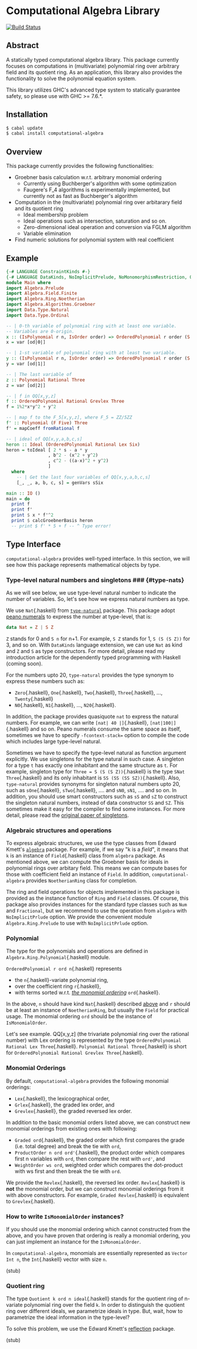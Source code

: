 Computational Algebra Library
==============================
[![Build Status](https://travis-ci.org/konn/computational-algebra.png?branch=master)](https://travis-ci.org/konn/computational-algebra)

Abstract
--------
A statically typed computational algebra library. This package currently focuses on computations in (multivariate) polynomial ring over arbitrary field and its quotient ring. As an application, this library also provides the functionality to solve the polynomial equation system.

This library utilizes GHC's advanced type system to statically guarantee safety, so please use with GHC >= 7.6.*.

Installation
-------------
```sh
$ cabal update
$ cabal install computational-algebra
```

Overview
--------
This package currently provides the following functionalities:

* Groebner basis calculation w.r.t. arbitrary monomial ordering
    * Currently using Buchberger's algorithm with some optimization
    * Faugere's F_4 algorithms is experimentally implemented,
	  but currently not as fast as Buchberger's algorithm 
* Computation in the (multivariate) polynomial ring over arbitarary field and its quotient ring
    * Ideal membership problem
    * Ideal operations such as intersection, saturation and so on.
    * Zero-dimensional ideal operation and conversion via FGLM algorithm
    * Variable elimination
* Find numeric solutions for polynomial system with real coefficient

Example
-------

```haskell
{-# LANGUAGE ConstraintKinds #-}
{-# LANGUAGE DataKinds, NoImplicitPrelude, NoMonomorphismRestriction, QuasiQuotes #-}
module Main where
import Algebra.Prelude
import Algebra.Field.Finite
import Algebra.Ring.Noetherian
import Algebra.Algorithms.Groebner
import Data.Type.Natural
import Data.Type.Ordinal

-- | 0-th variable of polynomial ring with at least one variable.
-- Variables are 0-origin.
x :: (IsPolynomial r n, IsOrder order) => OrderedPolynomial r order (S n)
x = var [od|0|]

-- | 1-st variable of polynomial ring with at least two variable.
y :: (IsPolynomial r n, IsOrder order) => OrderedPolynomial r order (S (S n))
y = var [od|1|]

-- | The last variable of 
z :: Polynomial Rational Three
z = var [od|2|]

-- | f in QQ[x,y,z] 
f :: OrderedPolynomial Rational Grevlex Three
f = 1%2*x*y^2 + y^2

-- | map f to the F_5[x,y,z], where F_5 = ZZ/5ZZ
f' :: Polynomial (F Five) Three
f' = mapCoeff fromRational f

-- | ideal of QQ[x,y,a,b,c,s]
heron :: Ideal (OrderedPolynomial Rational Lex Six)
heron = toIdeal [ 2 * s - a * y
                , b^2 - (x^2 + y^2)
                , c^2 - ((a-x)^2 + y^2)
                ]
  where
    -- | Get the last four variables of QQ[x,y,a,b,c,s]
    [_, _, a, b, c, s] = genVars sSix

main :: IO ()
main = do
  print f
  print f'
  print $ x * f'^2
  print $ calcGroebnerBasis heron
  -- print $ f' * 5 + f -- ^ Type error!
```

Type Interface
--------------
`computational-algebra` provides well-typed interface. In this section, we will see how this package represents mathematical objects by type.

### Type-level natural numbers and singletons ### {#type-nats}
As we will see below, we use type-level natural number to indicate the number of variables. So, let's see how we express natural numbers as type.

We use `Nat`{.haskell} from [`type-natural`](http://hackage.haskell.org/package/type-natural ) package. This package adopt [peano numerals](http://www.haskell.org/haskellwiki/Peano_numbers) to express the number at type-level, that is:

```haskell
data Nat = Z | S Z
```

`Z` stands for 0 and `S n` for n+1. For example, `S Z` stands for 1, `S (S (S Z))` for 3, and so on. With `DataKinds` language extension, we can use `Nat` as kind and `Z` and `S` as type constructors. For more detail, please read my introduction article for the dependently typed programming with Haskell (coming soon).

For the numbers upto 20, `type-natural` provides the type synonym to express these numbers such as:

* `Zero`{.haskell}, `One`{.haskell}, `Two`{.haskell}, `Three`{.haskell}, ..., `Twenty`{.haskell}
* `N0`{.haskell}, `N1`{.haskell}, ..., `N20`{.haskell}.

In addition, the package provides quasiquote `nat` to express the natural numbers. For example, we can write `[nat| 40 |]`{.haskell}, `[nat|100|]`{.haskell} and so on.
Peano numerals consume the same space as itself, sometimes we have to specify `-fcontext-stack=` option to compile the code which includes large type-level natural.

Sometimes we have to specify the type-level natural as function argument explicitly. We use singletons for the type natural in such case. A singleton for a type `t` has exactly one inhabitant and the same structure as `t`. For example, singleton type for `Three = S (S (S Z))`{.haskell} is the type `SNat Three`{.haskell} and its only inhabitant is `SS (SS (SS SZ))`{.haskell}. Also, `type-natural` provides synonyms for singleton natural numbers upto 20, such as `sOne`{.haskell}, `sTwo`{.haskell}, .... and `sN0`, `sN1`, .... and so on. In addition, you should use smart constructors such as `sS` and `sZ` to construct the singleton natural numbers, instead of data constructor `SS` and `SZ`. This sometimes make it easy for the compiler to find some instances.
For more detail, please read the [original paper of singletons](http://www.cis.upenn.edu/~eir/papers/2012/singletons/paper.pdf).

### Algebraic structures and operations ###
To express algebraic structures, we use the type classes from Edward Kmett's [`algebra`](http://hackage.haskell.org/package/algebra ) package.
For example, if we say "k is a *field*", it means that `k` is an instance of `Field`{.haskell} class from `algebra` package.
As mentioned above, we can compute the Groebner basis for ideals in polynomial rings over arbitary field. This means we can compute bases for those with coefficient field an instance of `Field`. In addition, `computational-algebra` provides `NoetherianRing` class for completion.

The ring and field operations for objects implemented in this package is provided as the instance function of `Ring` and `Field` classes. Of course, this package also provides instances for the standard type classes such as `Num` and `Fractional`, but we recommend to use the operation from `algebra` with `NoImplicitPrlude` option. We provide the convenient module `Algebra.Ring.Prelude` to use with `NoImplicitPrlude` option.

### Polynomial ###
The type for the polynomials and operations are defined in `Algebra.Ring.Polynomial`{.haskell} module.

`OrderedPolynomial r ord n`{.haskell} represents

* the `n`{.haskell}-variate polynomial ring, 
* over the coefficient ring `r`{.haskell},
* with terms sorted w.r.t. [*the monomial ordering*](http://en.wikipedia.org/wiki/Monomial_order) `ord`{.haskell}.

In the above, `n` should have kind `Nat`{.haskell} described [above](#type-nats) and `r` should be at least an instance of `NoetherianRing`, but usually the `Field` for practical usage. The monomial ordering `ord` should be the instance of `IsMonomialOrder`.

Let's see example. QQ[x,y,z] (the trivariate polynomial ring over the rational number) with Lex ordering is represented by the type `OrderedPolynomial Rational Lex Three`{.haskell}. `Polynomial Rational Three`{.haskell} is short for `OrderedPolynomial Rational Grevlex Three`{.haskell}.

### Monomial Orderings ###
By default, `computational-algebra` provides the following monomial orderings:

* `Lex`{.haskell}, the lexicographical order, 
* `Grlex`{.haskell}, the graded lex order, and
* `Grevlex`{.haskell}, the graded reversed lex order.

In addition to the basic monomial orders listed above, we can construct new monomial orderings from existing ones with following: 

* `Graded ord`{.haskell}, the graded order which first compares the grade (i.e. total degree)
  and break the tie with `ord`,
* `ProductOrder n ord ord'`{.haskell}, the product order which compares
  first n variables with `ord`, then compare the rest with `ord'`, and
* `WeightOrder ws ord`, weighted order which compares the dot-product
  with ws first and then break the tie with `ord`.

We provide the `Revlex`{.haskell}, the reversed lex order. `Revlex`{.haskell} is **not** the monomial order, but we can construct monomial orderings from it with above constructors. For example, `Graded Revlex`{.haskell} is equivalent to `Grevlex`{.haskell}.

### How to write `IsMonomialOrder` instances? ###

If you should use the monomial ordering which cannot constructed from the above, and you have proven that ordering is really a monomial ordering, you can just implement an instance for the `IsMonomialOrder`.

In `computational-algebra`, monomials are essentially  represented as `Vector Int n`, the `Int`{.haskell} vector with size `n`. 

(stub)

### Quotient ring ###
The type `Quotient k ord n ideal`{.haskell} stands for the quotient ring of n-variate polynomial ring over the field `k`.
In order to distinguish the quotient ring over different ideals, we parametrize ideals in type. But, wait, how to parametrize the ideal information in the type-level?

To solve this problem, we use the Edward Kmett's [reflection](http://hackage.haskell.org/package/reflection ) package.


(stub)
